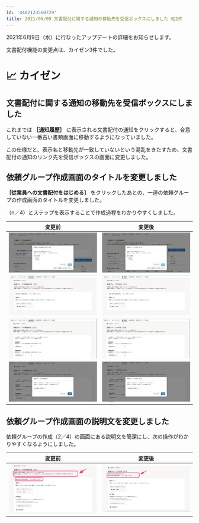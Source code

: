 ```yaml
---
id: '4402123560729'
title: 2021/06/09 文書配付に関する通知の移動先を受信ボックスにしました 他2件
---
```

2021年6月9日（水）に行なったアップデートの詳細をお知らせします。

文書配付機能の変更点は、カイゼン3件でした。

# 📈 カイゼン

## 文書配付に関する通知の移動先を受信ボックスにしました

これまでは **［通知履歴］** に表示される文書配付の通知をクリックすると、合意していない一番古い書類画面に移動するようになっていました。

この仕様だと、表示名と移動先が一致していないという混乱をきたすため、文書配付の通知のリンク先を受信ボックスの画面に変更しました。

## 依頼グループ作成画面のタイトルを変更しました

 **［従業員への文書配付をはじめる］** をクリックしたあとの、一連の依頼グループの作成画面のタイトルを変更しました。

（n／4）とステップを表示することで作成過程をわかりやすくしました。

| 変更前 | 変更後 |
| --- | --- |
| ![](./120774149-f8fe2380-c55c-11eb-8997-f87ddc692dbd.png) | ![](./120774296-1af7a600-c55d-11eb-993f-b6fe92f269b9.png) |
| ![](./120774401-3662b100-c55d-11eb-8a8c-8c18f91da16c.png) | ![](./120774489-4b3f4480-c55d-11eb-90f0-0ed8a167504d.png) |
| ![](./120774592-6447f580-c55d-11eb-8875-8ba25fa75ff4.png) | ![](./120774697-7de93d00-c55d-11eb-8d4f-d1ff910df64f.png) |
| ![](./120774749-8c375900-c55d-11eb-9ed1-f25d847cb3bf.png) | ![](./120774813-9bb6a200-c55d-11eb-9812-ba4648459792.png) |

## 依頼グループ作成画面の説明文を変更しました

依頼グループの作成（2／4）の画面にある説明文を簡潔にし、次の操作がわかりやすくなるようにしました。

| 変更前 | 変更後 |
| --- | --- |
| ![](./120763763-8425ec00-c552-11eb-8a88-19fbca34d40b-2-2.png) | ![](./__________2021-06-10_13_10_52-2.png) |
